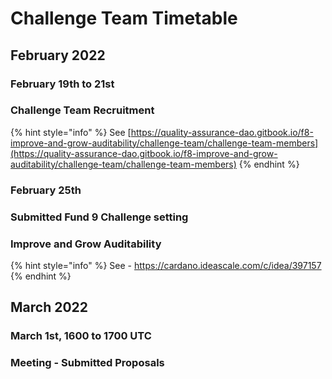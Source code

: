 # Challenge Team Timetable

## February 2022

### February 19th to 21st

### Challenge Team Recruitment

{% hint style="info" %}
See [https://quality-assurance-dao.gitbook.io/f8-improve-and-grow-auditability/challenge-team/challenge-team-members](https://quality-assurance-dao.gitbook.io/f8-improve-and-grow-auditability/challenge-team/challenge-team-members)
{% endhint %}

### February 25th

### Submitted Fund 9 Challenge setting

### Improve and Grow Auditability

{% hint style="info" %}
&#x20;See - https://cardano.ideascale.com/c/idea/397157
{% endhint %}

## March 2022

### March 1st, 1600 to 1700 UTC

### Meeting - Submitted Proposals



